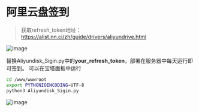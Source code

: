 # 阿里云盘签到

> 获取refresh_token地址：https://alist.nn.ci/zh/guide/drivers/aliyundrive.html

![image](https://user-images.githubusercontent.com/104044278/231060932-2cd1c1d5-6df3-4d85-a699-d1eb5a732834.png)

替换Aliyundisk_Sigin.py中的**your_refresh_token**，部署在服务器中每天运行即可签到。
可以在宝塔面板中运行
```bash
cd /www/wwwroot 
export PYTHONIOENCODING=UTF-8
python3 Aliyundisk_Sigin.py
```
![image](https://user-images.githubusercontent.com/104044278/231066081-98ce07c5-4480-47a0-b6ba-f0bdbc95e304.png)
